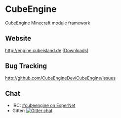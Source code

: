 CubeEngine
==========

CubeEngine Minecraft module framework

Website
-------
http://engine.cubeisland.de \[[Downloads](http://engine.cubeisland.de/download)\]


Bug Tracking
------------
http://github.com/CubeEngineDev/CubeEngine/issues

Chat
----
- IRC: [#cubeengine on EsperNet](https://webchat.esper.net/?channels=cubeengine&nick=)
- Gitter: [![Gitter chat](https://badges.gitter.im/CubeEngineDev.png)](https://gitter.im/CubeEngineDev)